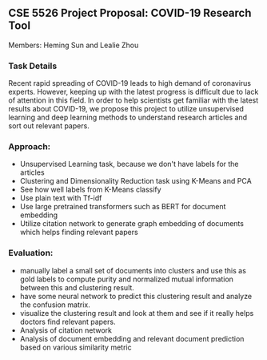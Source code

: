 ## CSE 5526 Project Proposal: COVID-19 Research Tool

Members: Heming Sun and Lealie Zhou

### Task Details
Recent rapid spreading of COVID-19 leads to high demand of coronavirus experts. However, keeping up with the latest progress is difficult due to lack of attention in this field. In order to help scientists get familiar with the latest results about COVID-19, we propose this project to utilize unsupervised learning and deep learning methods to understand research articles and sort out relevant papers. 
### Approach:
+ Unsupervised Learning task, because we don't have labels for the articles
+ Clustering and Dimensionality Reduction task using K-Means and PCA
+ See how well labels from K-Means classify
+ Use plain text with Tf-idf
+ Use large pretrained transformers such as BERT for document embedding
+ Utilize citation network to generate graph embedding of documents which helps finding relevant papers
### Evaluation:
+ manually label a small set of documents into clusters and use this as gold labels to compute purity and normalized mutual information between this and clustering result. 
+ have some neural network to predict this clustering result and analyze the confusion matrix. 
+ visualize the clustering result and look at them and see if it really helps doctors find relevant papers.
+ Analysis of citation network
+ Analysis of document embedding and relevant document prediction based on various similarity metric

